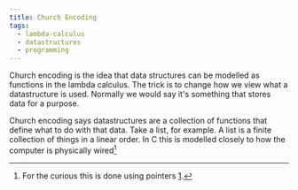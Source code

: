 ```yaml
---
title: Church Encoding
tags: 
  - lambda-calculus
  - datastructures
  - programming
---
```


Church encoding is the idea that data structures can be modelled as functions
in the lambda calculus. The trick is to change how we view what a datastructure
is used. Normally we would say it's something that stores data for a purpose.

Church encoding says datastructures are a collection of functions that define
what to do with that data. Take a list, for example. A list is a finite
collection of things in a linear order. In C this is modelled closely to how
the computer is physically wired[^1]

[^1]: For the curious this is done using pointers [1]. 

[1]: ./arrays-in-c.md
